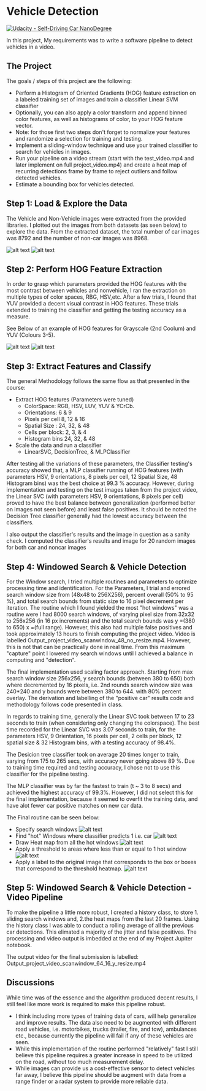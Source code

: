 # Vehicle Detection
[![Udacity - Self-Driving Car NanoDegree](https://s3.amazonaws.com/udacity-sdc/github/shield-carnd.svg)](http://www.udacity.com/drive)


In this project, My requirements was to write a software pipeline to detect vehicles in a video.  

[//]: # (Image References)

[image1]: ./output_images/CarImage.jpg "Sample Images of the Car Training Dataset"
[image2]: ./output_images/NonCarImage.jpg "Sample Images of the Non-Car Training Dataset"
[image3]: ./output_images/CarHOG_YUV.jpg "Histogram of Gradients for sample car images"
[image4]: ./output_images/NonCarHOG_YUV.jpg "Histogram of Gradients for sample car images"
[image5]: ./output_images/SlidingWin.jpg "Sliding & Scaled Search Windows"
[image6]: ./output_images/HotWin.jpg "Windows with Car Detections"
[image7]: ./output_images/Heatmap.jpg "Heat Map of all Car Detections"
[image8]: ./output_images/Heatmap_thres.jpg "Heat Map of all Car Detections after Threshold"
[image9]: ./output_images/draw_img.jpg "Final Image of Vehicle Detection"

The Project
---

The goals / steps of this project are the following:

* Perform a Histogram of Oriented Gradients (HOG) feature extraction on a labeled training set of images and train a classifier Linear SVM classifier
* Optionally, you can also apply a color transform and append binned color features, as well as histograms of color, to your HOG feature vector. 
* Note: for those first two steps don't forget to normalize your features and randomize a selection for training and testing.
* Implement a sliding-window technique and use your trained classifier to search for vehicles in images.
* Run your pipeline on a video stream (start with the test_video.mp4 and later implement on full project_video.mp4) and create a heat map of recurring detections frame by frame to reject outliers and follow detected vehicles.
* Estimate a bounding box for vehicles detected.

## Step 1: Load & Explore the Data

The Vehicle and Non-Vehicle images were extracted from the provided libraries. I plotted out the images from both datasets (as seen below) to explore the data. From the extracted dataset, the total number of car images was 8792 and the number of non-car images was 8968.

![alt text][image1]
![alt text][image2]

## Step 2: Perform HOG Feature Extraction
In order to grasp which parameters provided the HOG features with the most contrast between vehicles and nonvehicle, I ran the extraction on multiple types of color spaces, RBG, HSV,etc. After a few trials, I found that YUV provided a decent visual contrast in HOG features. These trials extended to training the classifier and getting the testing accuracy as a measure.

See Below of an example of HOG features for Grayscale (2nd Coolum) and YUV (Colours 3-5).

![alt text][image3]
![alt text][image4]

## Step 3: Extract Features and Classify
The general Methodology follows the same flow as that presented in the course:
* Extract HOG features (Parameters were tuned)
  * ColorSpace: RGB, HSV, LUV, YUV & YCrCb.
  * Orientations: 6 & 9
  * Pixels per cell 8, 12 & 16
  * Spatial Size : 24, 32, & 48
  * Cells per block: 2, 3, & 4
  * Histogram bins 24, 32, & 48
* Scale the data and run a classifier
  * LinearSVC, DecisionTree, & MLPClassifier

After testing all the variations of these parameters, the Classifier testing's accuracy showed that, a MLP classifier running of HOG features (with parameters HSV, 9 orientations, 8 pixels per cell, 12 Spatial Size, 48 Histogram bins) was the best choice at 99.3 % accuracy. However, during implementation and testing on the test images taken from the project video, the Linear SVC (with parameters HSV, 9 orientations, 8 pixels per cell) proved to have the best balance between generalization (performed better on images not seen before) and least false positives. It should be noted the Decision Tree classifier generally had the lowest accuracy between the classifiers.

I also output the classifier's results and the image in question as a sanity check. I computed the classifier's results and image for 20 random images for both car and noncar images

## Step 4: Windowed Search & Vehicle Detection

For the Window search, I tried multiple routines and parameters to optimize processing time and identification. For the Parameters, I trial and errored search window size from (48x48 to 256X256), percent overall (50% to 95 %), and total search bounds from static size to 16 pixel decrement per iteration. The routine which I found yielded the most "hot windows" was a routine were I had 8000 search windows, of varying pixel size from 32x32 to 256x256 (in 16 px increments) and the total search bounds was y =(380 to 650) x =(full range). However, this also had multiple false positives and took approximately 13 hours to finish computing the project video. Video is labelled Output_project_video_scanwindow_48_no_resize.mp4. However, this is not that can be practically done in real time. From this maximum "capture" point I lowered my search windows until I achieved a balance in computing and "detection". 

The final implementation used scaling factor approach. Starting from max search window size 256x256, y search bounds (between 380 to 650) both where decremented by 16 pixels, i.e. 2nd rounds search window size was 240*240 and y bounds were between 380 to 644. with 80% percent overlay. The derivation and labelling of the "positive car" results code and methodology follows code presented in class.

In regards to training time, generally the Linear SVC took between 17 to 23 seconds to train (when considering only changing the colorspace). The best time recorded for the Linear SVC was 3.07 seconds to train, for the parameters HSV, 9 Orientation, 16 pixels per cell, 2 cells per block, 12 spatial size & 32 Histogram bins, with a testing accuracy of 98.4%. 

The Desicion tree classifier took on average 20 times longer to train, varying from 175 to 265 secs, with accuracy never going above 89 %. Due to training time required and testing accuracy, I chose not to use this classifier for the pipeline testing.

The MLP classifier was by far the fastest to train (t ~ 3 to 8 secs) and achieved the highest accuracy of 99.3%. However, I did not select this for the final implementation, because it seemed to overfit the training data, and have alot fewer car positive matches on new car data.

The Final routine can be seen below:
* Specify search windows
![alt text][image5]
* Find "hot" Windows where classifier predicts 1 i.e. car 
![alt text][image6]
* Draw Heat map from all the hot windows 
![alt text][image7]
* Apply a threshold to areas where less than or equal to 1 hot window  
![alt text][image8]
* Apply a label to the original image that corresponds to the box or boxes that correspond to the threshold heatmap.
![alt text][image9]

## Step 5: Windowed Search & Vehicle Detection - Video Pipeline

To make the pipeline a little more robust, I created a history class, to store 1. sliding search windows and, 2.the heat maps from the last 20 frames. Using the history class I was able to conduct a rolling average of all the previous car detections. This elimated a majority of the jitter and  false positives. The processing and video output is imbedded at the end of my Project Jupiter notebook.

The output video for the final submission is labelled:
Output_project_video_scanwindow_64_16_y_resize.mp4


## Discussions

While time was of the essence and the algorithm produced decent results, I still feel like more work is required to make this pipeline robust. 
* I think including more types of training data of cars, will help generalize and improve results. The data also need to be augmented with different road vehicles, i.e. motorbikes, trucks (trailer, fire, and tow), ambulances etc., because currently the pipeline will fail if any of these vehicles are seen.
* While this implementation of the routine performed "relatively" fast I still believe this pipeline requires a greater increase in speed to be utilized on the road, without too much measurement delay. 
* While images can provide us a cost-effective sensor to detect vehicles far away, I believe this pipeline should be augment with data from a range finder or a radar system to provide more reliable data. 

